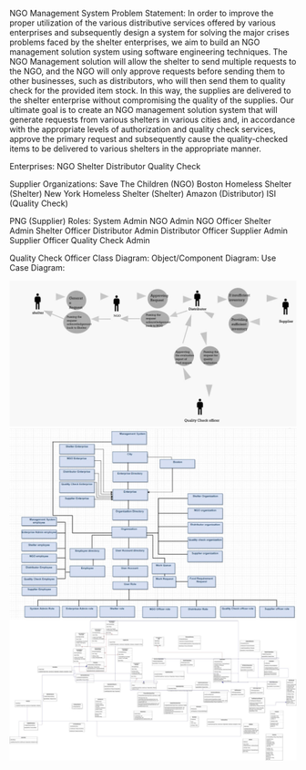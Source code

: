 NGO Management System Problem Statement: In order to improve the proper utilization of the various distributive services offered by various enterprises and subsequently design a system for solving the major crises problems faced by the shelter enterprises, we aim to build an NGO management solution system using software engineering techniques. The NGO Management solution will allow the shelter to send multiple requests to the NGO, and the NGO will only approve requests before sending them to other businesses, such as distributors, who will then send them to quality check for the provided item stock. In this way, the supplies are delivered to the shelter enterprise without compromising the quality of the supplies. Our ultimate goal is to create an NGO management solution system that will generate requests from various shelters in various cities and, in accordance with the appropriate levels of authorization and quality check services, approve the primary request and subsequently cause the quality-checked items to be delivered to various shelters in the appropriate manner. 

Enterprises:
NGO
Shelter
Distributor
Quality Check

Supplier Organizations:
Save The Children (NGO)
Boston Homeless Shelter (Shelter)
New York Homeless Shelter (Shelter)
Amazon (Distributor)
ISI (Quality Check)

PNG (Supplier) Roles:
System Admin
NGO Admin
NGO Officer
Shelter Admin
Shelter Officer
Distributor Admin
Distributor Officer
Supplier Admin
Supplier Officer
Quality Check Admin

Quality Check Officer Class Diagram: Object/Component Diagram: Use Case Diagram:

![Image ](UseCase.jpeg)
![Alt text](UML%20Diagram.png)
![Image](classdiagram.jpeg)